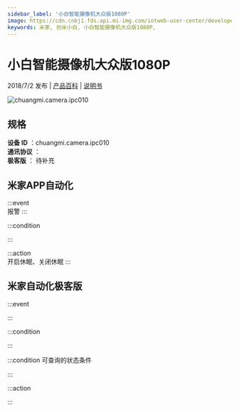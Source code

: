 ```yaml
---
sidebar_label: '小白智能摄像机大众版1080P'
image: https://cdn.cnbj1.fds.api.mi-img.com/iotweb-user-center/developer_1679069105543MVBptNrV.png?GalaxyAccessKeyId=AKVGLQWBOVIRQ3XLEW&Expires=9223372036854775807&Signature=MNvdyqnluCT/60Lk3TNA/OI8alI=
keywords: 米家, 创米小白, 小白智能摄像机大众版1080P, 
---
```

# 小白智能摄像机大众版1080P

2018/7/2 发布 | [产品百科](https://home.mi.com/webapp/content/baike/product/index.html?model=chuangmi.camera.ipc010/) | [说明书](https://home.mi.com/views/introduction.html?model=chuangmi.camera.ipc010&region=cn)

![chuangmi.camera.ipc010](https://cdn.cnbj1.fds.api.mi-img.com/iotweb-user-center/developer_1679069105543MVBptNrV.png?GalaxyAccessKeyId=AKVGLQWBOVIRQ3XLEW&Expires=9223372036854775807&Signature=MNvdyqnluCT/60Lk3TNA/OI8alI=)

## 规格  
> 
**设备 ID** ：chuangmi.camera.ipc010  
**通讯协议** ：  
**极客版**  ： 待补充 


## 米家APP自动化  

:::event  
报警
:::

:::condition  

:::

:::action   
开启休眠、关闭休眠
:::

## 米家自动化极客版  

:::event  

:::

:::condition  

:::

:::condition 可查询的状态条件  

:::

:::action  

:::

        
